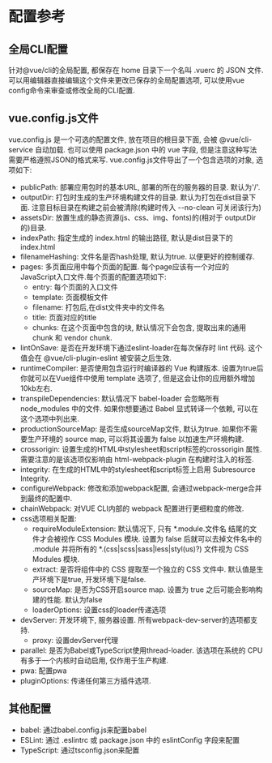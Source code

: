 # 配置参考

## 全局CLI配置

针对@vue/cli的全局配置, 都保存在 home 目录下一个名叫 .vuerc 的 JSON 文件. 可以用编辑器直接编辑这个文件来更改已保存的全局配置选项, 可以使用vue config命令来审查或修改全局的CLI配置.

## vue.config.js文件

vue.config.js 是一个可选的配置文件, 放在项目的根目录下面, 会被 @vue/cli-service 自动加载. 也可以使用 package.json 中的 vue 字段, 但是注意这种写法需要严格遵照JSON的格式来写. vue.config.js文件导出了一个包含选项的对象, 选项如下: 

* publicPath: 部署应用包时的基本URL, 部署的所在的服务器的目录. 默认为'/'. 
* outputDir: 打包时生成的生产环境构建文件的目录. 默认为打包在dist目录下面. 注意目标目录在构建之前会被清除(构建时传入 --no-clean 可关闭该行为)
* assetsDir: 放置生成的静态资源(js、css、img、fonts)的(相对于 outputDir 的)目录. 
* indexPath: 指定生成的 index.html 的输出路径, 默认是dist目录下的index.html
* filenameHashing: 文件名是否hash处理, 默认为true. 以便更好的控制缓存.
* pages: 多页面应用中每个页面的配置. 每个page应该有一个对应的JavaScript入口文件.每个页面的配置选项如下: 
  * entry: 每个页面的入口文件
  * template: 页面模板文件
  * filename: 打包后,在dist文件夹中的文件名
  * title: 页面对应的title
  * chunks: 在这个页面中包含的块, 默认情况下会包含, 提取出来的通用 chunk 和 vendor chunk. 
* lintOnSave: 是否在开发环境下通过eslint-loader在每次保存时 lint 代码. 这个值会在 @vue/cli-plugin-eslint 被安装之后生效. 
* runtimeCompiler: 是否使用包含运行时编译器的 Vue 构建版本. 设置为true后你就可以在Vue组件中使用 template 选项了, 但是这会让你的应用额外增加10kb左右. 
* transpileDependencies: 默认情况下 babel-loader 会忽略所有 node_modules 中的文件. 如果你想要通过 Babel 显式转译一个依赖, 可以在这个选项中列出来.
* productionSourceMap: 是否生成sourceMap文件, 默认为true. 如果你不需要生产环境的 source map, 可以将其设置为 false 以加速生产环境构建. 
* crossorigin: 设置生成的HTML中stylesheet和script标签的crossorigin 属性. 需要注意的是该选项仅影响由 html-webpack-plugin 在构建时注入的标签. 
* integrity: 在生成的HTML中的stylesheet和script标签上启用 Subresource Integrity. 
* configureWebpack: 修改和添加webpack配置, 会通过webpack-merge合并到最终的配置中.
* chainWebpack: 对VUE CLI内部的 webpack 配置进行更细粒度的修改. 
* css选项相关配置:
  * requireModuleExtension: 默认情况下, 只有 *.module.文件名 结尾的文件才会被视作 CSS Modules 模块. 设置为 false 后就可以去掉文件名中的 .module 并将所有的 *.(css|scss|sass|less|styl(us)?) 文件视为 CSS Modules 模块. 
  * extract: 是否将组件中的 CSS 提取至一个独立的 CSS 文件中. 默认值是生产环境下是true, 开发环境下是false.
  * sourceMap: 是否为CSS开启source map. 设置为 true 之后可能会影响构建的性能. 默认为false
  * loaderOptions: 设置css的loader传递选项
* devServer: 开发环境下, 服务器设置. 所有webpack-dev-server的选项都支持.
  * proxy: 设置devServer代理
* parallel: 是否为Babel或TypeScript使用thread-loader. 该选项在系统的 CPU 有多于一个内核时自动启用, 仅作用于生产构建.
* pwa: 配置pwa
* pluginOptions: 传递任何第三方插件选项. 

## 其他配置

* babel: 通过babel.config.js来配置babel
* ESLint: 通过 .eslintrc 或 package.json 中的 eslintConfig 字段来配置
* TypeScript: 通过tsconfig.json来配置